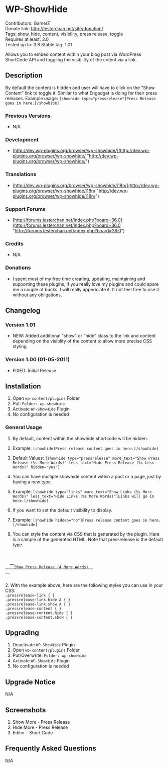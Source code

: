 # WP-ShowHide
Contributors: GamerZ  
Donate link: http://lesterchan.net/site/donation/  
Tags: show, hide, content, visibility, press release, toggle  
Requires at least: 3.0  
Tested up to: 3.8
Stable tag: 1.01  

Allows you to embed content within your blog post via WordPress ShortCode API and toggling the visibility of the cotent via a link.

## Description

By default the content is hidden and user will have to click on the "Show Content" link to toggle it. Similar to what Engadget is doing for their press releases. Example usage: `[showhide type="pressrelease"]Press Release goes in here.[/showhide]`

### Previous Versions
* N/A

### Development
* [http://dev.wp-plugins.org/browser/wp-showhide/](http://dev.wp-plugins.org/browser/wp-showhide/ "http://dev.wp-plugins.org/browser/wp-showhide/")

### Translations
* [http://dev.wp-plugins.org/browser/wp-showhide/i18n/](http://dev.wp-plugins.org/browser/wp-showhide/i18n/ "http://dev.wp-plugins.org/browser/wp-showhide/i18n/")

### Support Forums
* [http://forums.lesterchan.net/index.php?board=36.0](http://forums.lesterchan.net/index.php?board=36.0 "http://forums.lesterchan.net/index.php?board=36.0")

### Credits
* N/A

### Donations
* I spent most of my free time creating, updating, maintaining and supporting these plugins, if you really love my plugins and could spare me a couple of bucks, I will really appericiate it. If not feel free to use it without any obligations.

## Changelog

### Version 1.01
* NEW: Added additional "show" or "hide" class to the link and content depending on the visiblity of the content to allow more precise CSS styling.

### Version 1.00 (01-05-2011)
* FIXED: Initial Release

## Installation

1. Open `wp-content/plugins` Folder
2. Put: `Folder: wp-showhide`
3. Activate `WP-ShowHide` Plugin
4. No configuration is needed

### General Usage
1. By default, content within the showhide shortcode will be hidden.
2. Example: `[showhide]Press release content goes in here.[/showhide]`
3. Default Values: `[showhide type="pressrelease" more_text="Show Press Release (%s More Words)" less_text="Hide Press Release (%s Less Words)" hidden="yes"]`

1. You can have multiple showhide content within a post or a page, just by having a new type.
2. Example: `[showhide type="links" more_text="Show Links (%s More Words)" less_text="Hide Links (%s More Words)"]Links will go in here.[/showhide]`

1. If you want to set the default visibility to display.
2. Example: `[showhide hidden="no"]Press release content goes in here.[/showhide]`

1. You can style the content via CSS that is generated by the plugin. Here is a sample of the generated HTML. Note that pressrelease is the default type.
<code>
<div id="pressrelease-link-1" class="pressrelease-link hide">  
  <a href="#">  
    <span id="pressrelease-toggle-1">Show Press Release (4 More Words)</span>  
  </a>  
</div>  
<div id="pressrelease-content-1" class="pressrelease-content hide" style="display: none;">Content</div>
</code>
2. With the example above, here are the following styles you can use in your CSS:
<code>
.pressrelease-link { }  
.pressrelease-link.hide A { }  
.pressrelease-link.show A { }  
.pressrelease-content { }  
.pressrelease-content.hide { }  
.pressrelease-content.show { }  
</code>

## Upgrading

1. Deactivate `WP-ShowHide` Plugin
2. Open `wp-content/plugins` Folder
3. Put/Overwrite: `Folder: wp-showhide`
4. Activate `WP-ShowHide` Plugin
5. No configuration is needed
	
## Upgrade Notice

N/A

## Screenshots

1. Show More - Press Release
2. Hide More - Press Release
3. Editor - Short Code

## Frequently Asked Questions

N/A
